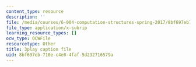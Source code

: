 ```yaml
---
content_type: resource
description: ''
file: /media/courses/6-004-computation-structures-spring-2017/8bf697eb710ec4e04faf5d232716579a_YEZUywtDJQ4.srt
file_type: application/x-subrip
learning_resource_types: []
ocw_type: OCWFile
resourcetype: Other
title: 3play caption file
uid: 8bf697eb-710e-c4e0-4faf-5d232716579a
---
```


